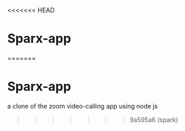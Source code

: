 <<<<<<< HEAD
# Sparx-app
=======
# Sparx-app
a clone of the zoom video-calling app using node js
>>>>>>> 9a595a6 (spark)
